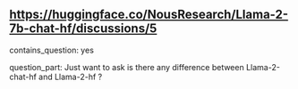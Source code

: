 ## https://huggingface.co/NousResearch/Llama-2-7b-chat-hf/discussions/5

contains_question: yes

question_part: Just want to ask is there any difference between  Llama-2-chat-hf and Llama-2-hf ?